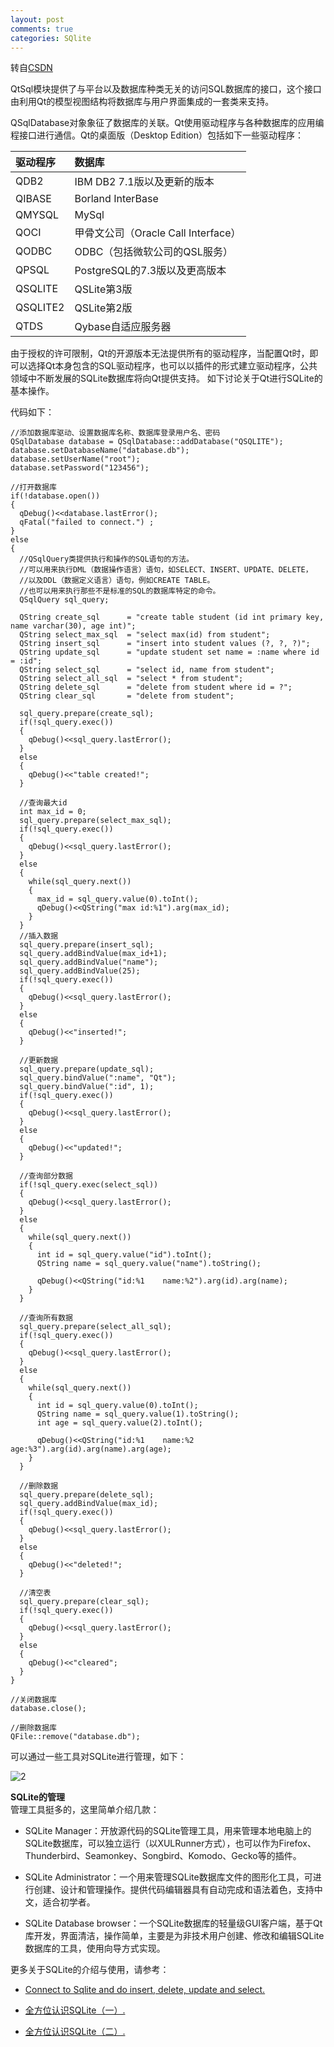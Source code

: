 ```yaml
---
layout: post
comments: true
categories: SQlite
---
```

转自[CSDN](http://blog.sina.com.cn/s/blog_a6fb6cc90101gx30.html)

QtSql模块提供了与平台以及数据库种类无关的访问SQL数据库的接口，这个接口由利用Qt的模型视图结构将数据库与用户界面集成的一套类来支持。

QSqlDatabase对象象征了数据库的关联。Qt使用驱动程序与各种数据库的应用编程接口进行通信。Qt的桌面版（Desktop Edition）包括如下一些驱动程序：

|驱动程序 	 |数据库 |
|:---------------|:-----------|
|QDB2 	 |IBM DB2 7.1版以及更新的版本 |
|QIBASE 	 |Borland InterBase|
|QMYSQL 	 |MySql |
|QOCI 	 |甲骨文公司（Oracle Call Interface）|
|QODBC  	 |ODBC（包括微软公司的QSL服务）|
|QPSQL  	 |PostgreSQL的7.3版以及更高版本 |
|QSQLITE 	 |QSLite第3版 |
|QSQLITE2 	 |QSLite第2版|
|QTDS  	 |Qybase自适应服务器 |

由于授权的许可限制，Qt的开源版本无法提供所有的驱动程序，当配置Qt时，即可以选择Qt本身包含的SQL驱动程序，也可以以插件的形式建立驱动程序，公共领域中不断发展的SQLite数据库将向Qt提供支持。
如下讨论关于Qt进行SQLite的基本操作。

代码如下：

    //添加数据库驱动、设置数据库名称、数据库登录用户名、密码
    QSqlDatabase database = QSqlDatabase::addDatabase("QSQLITE");
    database.setDatabaseName("database.db");
    database.setUserName("root");  
    database.setPassword("123456");

    //打开数据库
    if(!database.open())
    {  
      qDebug()<<database.lastError();
      qFatal("failed to connect.") ;
    }
    else
    {
      //QSqlQuery类提供执行和操作的SQL语句的方法。
      //可以用来执行DML（数据操作语言）语句，如SELECT、INSERT、UPDATE、DELETE，
      //以及DDL（数据定义语言）语句，例如CREATE TABLE。
      //也可以用来执行那些不是标准的SQL的数据库特定的命令。
      QSqlQuery sql_query;

      QString create_sql      = "create table student (id int primary key, name varchar(30), age int)";
      QString select_max_sql  = "select max(id) from student";
      QString insert_sql      = "insert into student values (?, ?, ?)";
      QString update_sql      = "update student set name = :name where id = :id";
      QString select_sql      = "select id, name from student";
      QString select_all_sql  = "select * from student";
      QString delete_sql      = "delete from student where id = ?";
      QString clear_sql       = "delete from student";

      sql_query.prepare(create_sql);
      if(!sql_query.exec())
      {
        qDebug()<<sql_query.lastError();
      }
      else
      {
        qDebug()<<"table created!";
      }

      //查询最大id
      int max_id = 0;
      sql_query.prepare(select_max_sql);
      if(!sql_query.exec())
      {
        qDebug()<<sql_query.lastError();
      }
      else
      {
        while(sql_query.next())
        {
          max_id = sql_query.value(0).toInt();
          qDebug()<<QString("max id:%1").arg(max_id);
        }
      }
      //插入数据
      sql_query.prepare(insert_sql);
      sql_query.addBindValue(max_id+1);
      sql_query.addBindValue("name");
      sql_query.addBindValue(25);
      if(!sql_query.exec())
      {
        qDebug()<<sql_query.lastError();
      }
      else
      {
        qDebug()<<"inserted!";
      }

      //更新数据
      sql_query.prepare(update_sql);
      sql_query.bindValue(":name", "Qt");
      sql_query.bindValue(":id", 1);
      if(!sql_query.exec())
      {
        qDebug()<<sql_query.lastError();
      }
      else
      {
        qDebug()<<"updated!";
      }

      //查询部分数据
      if(!sql_query.exec(select_sql))
      {
        qDebug()<<sql_query.lastError();
      }
      else
      {
        while(sql_query.next())
        {
          int id = sql_query.value("id").toInt();
          QString name = sql_query.value("name").toString();

          qDebug()<<QString("id:%1    name:%2").arg(id).arg(name);
        }
      }

      //查询所有数据
      sql_query.prepare(select_all_sql);
      if(!sql_query.exec())
      {
        qDebug()<<sql_query.lastError();
      }
      else
      {
        while(sql_query.next())
        {
          int id = sql_query.value(0).toInt();
          QString name = sql_query.value(1).toString();
          int age = sql_query.value(2).toInt();

          qDebug()<<QString("id:%1    name:%2    age:%3").arg(id).arg(name).arg(age);
        }
      }

      //删除数据
      sql_query.prepare(delete_sql);
      sql_query.addBindValue(max_id);
      if(!sql_query.exec())
      {
        qDebug()<<sql_query.lastError();
      }
      else
      {
        qDebug()<<"deleted!";
      }

      //清空表
      sql_query.prepare(clear_sql);
      if(!sql_query.exec())
      {
        qDebug()<<sql_query.lastError();
      }
      else
      {
        qDebug()<<"cleared";
      }
    }

    //关闭数据库
    database.close();

    //删除数据库
    QFile::remove("database.db");

可以通过一些工具对SQLite进行管理，如下：

![2](http://s3.sinaimg.cn/mw690/0033AMT7gy6ERnRyOhIb2&690)

**SQLite的管理**  
管理工具挺多的，这里简单介绍几款：  

* SQLite Manager：开放源代码的SQLite管理工具，用来管理本地电脑上的SQLite数据库，可以独立运行（以XULRunner方式），也可以作为Firefox、Thunderbird、Seamonkey、Songbird、Komodo、Gecko等的插件。

* SQLite Administrator：一个用来管理SQLite数据库文件的图形化工具，可进行创建、设计和管理操作。提供代码编辑器具有自动完成和语法着色，支持中文，适合初学者。

* SQLite Database browser：一个SQLite数据库的轻量级GUI客户端，基于Qt库开发，界面清洁，操作简单，主要是为非技术用户创建、修改和编辑SQLite数据库的工具，使用向导方式实现。

更多关于SQLite的介绍与使用，请参考：

* [Connect to Sqlite and do insert, delete, update and select.](http://www.java2s.com/Code/Cpp/Qt/ConnecttoSqliteanddoinsertdeleteupdateandselect.htm)

* [全方位认识SQLite（一）.](http://blog.sina.com.cn/s/blog_a6fb6cc90101ffmq.html)  

* [全方位认识SQLite（二）.](http://blog.sina.com.cn/s/blog_a6fb6cc90101ffmy.html)  
